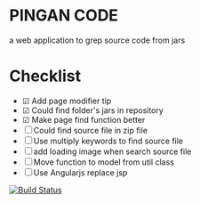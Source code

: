 # PINGAN CODE

a web application to grep source code from jars

# Checklist

- ☑ Add page modifier tip
- ☑ Could find folder's jars in repository
- ☑ Make page find function better
- ☐ Could find source file in zip file
- ☐ Use multiply keywords to find source file
- ☐ add loading image when search source file
- ☐ Move function to model from util class
- ☐ Use Angularjs replace jsp


[![Build Status](https://buildhive.cloudbees.com/job/zhaozhiming/job/PINGAN_CODE/badge/icon)](https://buildhive.cloudbees.com/job/zhaozhiming/job/PINGAN_CODE/)
